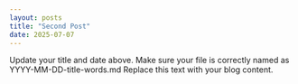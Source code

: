 ```yaml
---
layout: posts
title: "Second Post"
date: 2025-07-07
---
```


Update your title and date above. Make sure your file is correctly named as YYYY-MM-DD-title-words.md Replace this text with your blog content. 